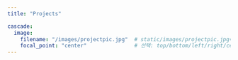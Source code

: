 ```yaml
---
title: "Projects"

cascade:
  image:
    filename: "/images/projectpic.jpg"  # static/images/projectpic.jpg에 파일 존재
    focal_point: "center"               # 선택: top/bottom/left/right/center
---
```

